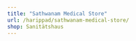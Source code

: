 ```yaml
---
title: "Sathwanam Medical Store"
url: /harippad/sathwanam-medical-store/
shop: Sanitätshaus
---
```

